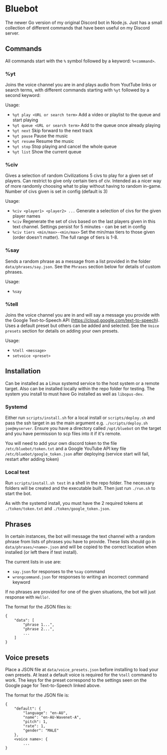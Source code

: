 # Bluebot

The newer Go version of my original Discord bot in Node.js. Just has a small collection of different commands that have been useful on my Discord server.

## Commands

All commands start with the `%` symbol followed by a keyword: `%<command>`.

### **%yt**

Joins the voice channel you are in and plays audio from YoutTube links or search terms, with different commands starting with `%yt` followed by a second keyword:

Usage:
- `%yt play <URL or search term>` Add a video or playlist to the queue and start playing
- `%yt queue <URL or search term>` Add to the queue once already playing
- `%yt next` Skip forward to the next track
- `%yt pause` Pause the music
- `%yt resume` Resume the music
- `%yt stop` Stop playing and cancel the whole queue
- `%yt list` Show the current queue

### **%civ**

Gives a selection of random Civilizations 5 civs to play for a given set of players. Can restrict to give only certain tiers of civ. Intended as a nicer way of more randomly choosing what to play without having to random in-game. Number of civs given is set in config (default is 3)

Usage:
- `%civ <player1> <player2> ...` Generate a selection of civs for the given player names
- `%civ` Regenerate the set of civs based on the last players given in this text channel. Settings persist for 5 minutes - can be set in config
- `%civ tiers <min/max>-<min/max>` Set the min/max tiers to those given (order doesn't matter). The full range of tiers is 1-8. 

### **%say**

Sends a random phrase as a message from a list provided in the folder `data/phrases/say.json`. See the `Phrases` section below for details of custom phrases.

Usage:
- `%say`

### **%tell**
Joins the voice channel you are in and will say a message you provide with the Google Text-to-Speech API (https://cloud.google.com/text-to-speech). Uses a default preset but others can be added and selected. See the `Voice presets` section for details on adding your own presets.

Usage:
- `%tell <message>`
- `setvoice <preset>`


## Installation
Can be installed as a Linux systemd service to the host system or a remote target. Also can be installed locally within the repo folder for testing.
The system you install to must have Go installed as well as `libopus-dev`.

### Systemd
Either run `scripts/install.sh` for a local install or `scripts/deploy.sh` and pass the ssh target in as the main argument e.g. `./scripts/deploy.sh joe@myserver`.
Ensure you have a directory called `/opt/bluebot` on the target and you have permission to scp files into it if it's remote. 

You will need to add your own discord token to the file `/etc/bluebot/token.txt` and a Google YouTube API key file `/etc/bluebot/google_token.json` after deploying (service start will fail, restart after adding token)

### Local test
Run `scripts/install.sh test` in a shell in the repo folder. The necessary folders will be created and the executable built. Then just run `./run.sh` to start the bot. 

As with the systemd install, you must have the 2 required tokens at `./token/token.txt` and `./token/google_token.json`. 

## Phrases

In certain instances, the bot will message the text channel with a random phrase from lists of phrases you have to provide. These lists should go in `data/phrases/<name>.json` and will be copied to the correct location when installed (or left there if test install).

The current lists in use are:
- `say.json` for responses to the `%say` command
- `wrongcommand.json` for responses to writing an incorrect command keyword

If no phrases are provided for one of the given situations, the bot will just response with `Hello!`.

The format for the JSON files is:
```
{
    "data": [
        "phrase 1...",
        "phrase 2...",
        ...
    ]
}
```

## Voice presets

Place a JSON file at `data/voice_presets.json` before installing to load your own presets. At least a default voice is required for the `%tell` command to work. The keys for the preset correspond to the settings seen on the Google page for Text-to-Speech linked above.

The format for the JSON file is:
```
{
    "default": {
        "language": "en-AU",
        "name": "en-AU-Wavenet-A",
        "pitch": 1,
        "rate": 1,
        "gender": "MALE"
    },
    <voice name>: {
        ...
}
```